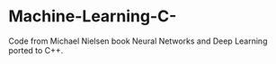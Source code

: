 # Machine-Learning-C-
Code from Michael Nielsen book Neural Networks and Deep Learning ported to C++.
